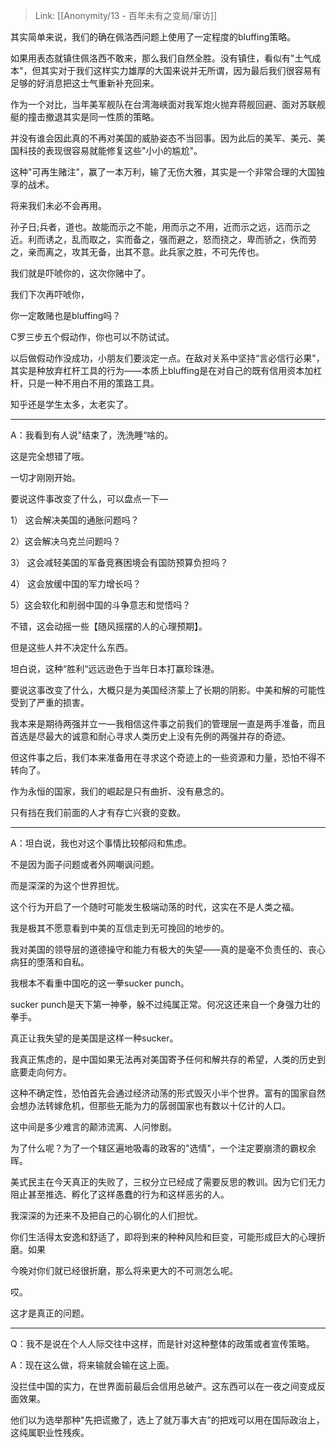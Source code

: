 > Link: [[Anonymity/13 - 百年未有之变局/窜访]]

其实简单来说，我们的确在佩洛西问题上使用了一定程度的bluffing策略。

如果用表态就镇住佩洛西不敢来，那么我们自然全胜。没有镇住，看似有"土气成本"，但其实对于我们这样实力雄厚的大国来说并无所谓，因为最后我们很容易有足够的好消息把这士气重新补充回来。

作为一个对比，当年美军舰队在台湾海峡面对我军炮火抛弃蒋舰回避、面对苏联舰艇的撞击撤退其实是同一性质的策略。

并没有谁会因此真的不再对美国的威胁姿态不当回事。因为此后的美军、美元、美国科技的表现很容易就能修复这些"小小的尴尬"。

这种"可再生赌注"，赢了一本万利，输了无伤大雅，其实是一个非常合理的大国独享的战术。

将来我们未必不会再用。

孙子日;兵者，道也。故能而示之不能，用而示之不用，近而示之远，远而示之近。利而诱之，乱而取之，实而备之，强而避之，怒而挠之，卑而骄之，佚而劳之，亲而离之，攻其无备，出其不意。此兵家之胜，不可先传也。

我们就是吓唬你的，这次你赌中了。

我们下次再吓唬你，

你一定敢赌也是bluffing吗？

C罗三步五个假动作，你也可以不防试试。

以后做假动作没成功，小朋友们要淡定一点。在敌对关系中坚持“言必信行必果"，其实是种放弃杠杆工具的行为——本质上bluffing是在对自己的既有信用资本加杠杆，只是一种不用白不用的策路工具。

知乎还是学生太多，太老实了。

---

A：我看到有人说"结束了，洗洗睡“啥的。

这是完全想错了哦。

一切才刚刚开始。

要说这件事改变了什么，可以盘点一下—

1） 这会解决美国的通胀问题吗？

2）这会解决乌克兰问题吗？

3） 这会减轻美国的军备竞赛困境会有国防预算负担吗？

4） 这会放缓中国的军力增长吗？

5）这会软化和削弱中国的斗争意志和觉悟吗？

不错，这会动摇一些【随风摇摆的人的心理预期】。

但是这些人并不决定什么东西。

坦白说，这种“胜利“远远逊色于当年日本打赢珍珠港。

要说这事改变了什么，大概只是为美国经济蒙上了长期的阴影。中美和解的可能性受到了严重的损害。

我本来是期待两强并立一—我相信这件事之前我们的管理层一直是两手准备，而且首选是尽最大的诚意和耐心寻求人类历史上没有先例的两强并存的奇迹。

但这件事之后，我们本来准备用在寻求这个奇迹上的一些资源和力量，恐怕不得不转向了。

作为永恒的国家，我们的崛起是只有曲折、没有悬念的。

只有挡在我们前面的人才有存亡兴衰的变数。

---

A：坦白说，我也对这个事情比较郁闷和焦虑。

不是因为面子问题或者外网嘲讽问题。

而是深深的为这个世界担忧。

这个行为开启了一个随时可能发生极端动荡的时代，这实在不是人类之福。

我是极其不愿意看到中美的互信走到无可挽回的地步的。

我对美国的领导层的道德操守和能力有极大的失望——真的是毫不负责任的、丧心病狂的堕落和自私。

我根本不看重中国吃的这一拳sucker punch。

sucker punch是天下第一神拳，躲不过纯属正常。何况这还来自一个身强力壮的拳手。

真正让我失望的是美国是这样一种sucker。

我真正焦虑的，是中国如果无法再对美国寄予任何和解共存的希望，人类的历史到底要走向何方。

这种不确定性，恐怕首先会通过经济动荡的形式毁灭小半个世界。富有的国家自然会想办法转嫁危机，但那些无能为力的孱弱国家也有数以十亿计的人口。

这中间是多少难言的颠沛流离、人问惨剧。

为了什么呢？为了一个辖区遍地吸毒的政客的"选情"，一个注定要崩溃的霸权余晖。

美式民主在今天真正的失败了，三权分立已经成了需要反思的教训。因为它们无力阻止甚至推选、孵化了这样愚蠢的行为和这样恶劣的人。

我深深的为还来不及把自己的心钢化的人们担忧。

你们生活得太安逸和舒适了，即将到来的种种风险和巨变，可能形成巨大的心理折磨。如果

今晚对你们就已经很折磨，那么将来更大的不可测怎么呢。

哎。

这才是真正的问题。

---

Q：我不是说在个人人际交往中这样，而是针对这种整体的政策或者宣传策略。

A：现在这么做，将来输就会输在这上面。

没拦佳中国的实力，在世界面前最后会信用总破产。这东西可以在一夜之间变成反面效果。

他们以为选举那种"先把谎撒了，选上了就万事大吉”的把戏可以用在国际政治上，这纯属职业性残疾。
